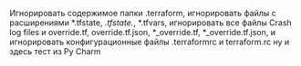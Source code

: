 Игнорировать содержимое папки .terraform, игнорировать файлы с расширениями  *.tfstate, *.tfstate.*, *.tfvars, игнорировать все файлы Crash log files и override.tf, override.tf.json, *_override.tf, *_override.tf.json, и игнорировать конфигурационные файлы .terraformrc и terraform.rc
ну и здесь тест из Py Charm 